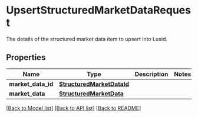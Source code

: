 # UpsertStructuredMarketDataRequest

The details of the structured market data item to upsert into Lusid.

## Properties
Name | Type | Description | Notes
------------ | ------------- | ------------- | -------------
**market_data_id** | [**StructuredMarketDataId**](StructuredMarketDataId.md) |  | 
**market_data** | [**StructuredMarketData**](StructuredMarketData.md) |  | 

[[Back to Model list]](../README.md#documentation-for-models) [[Back to API list]](../README.md#documentation-for-api-endpoints) [[Back to README]](../README.md)



